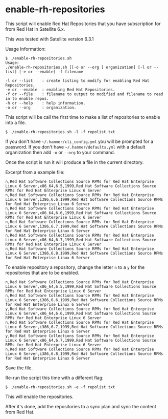 # enable-rh-repositories

This script will enable Red Hat Repositories that you have subscription for from Red Hat in Satellite 6.x.

This was tested with Satellite version 6.3.1

Usage Information:

```
$ ./enable-rh-repositories.sh 
Usage:
./enable-rh-repositories.sh [[-o or --org ] organization] [-l or --list] [-e or --enable] -f filename
 
-l or --list    : create listing to modify for enabling Red Hat Repositories.
-e or --enable  : enabling Red Hat Repositories.
-f or --file    : filename to output to modified and filename to read in to enable repos.
-h or --help    : help information.
-o or --org     : organization. 
```

This script will be call the first time to make a list of repositories to enable into a file.

```
$ ./enable-rh-repositories.sh -l -f repolist.txt
```

If you don't have `~/.hammer/cli_config.yml` you will be prompted for a password. 
If you don't have `~/.hammer/defaults.yml` with a default organization then add `-o` or `--org` to your command.

Once the script is run it will produce a file in the current directory.

Excerpt from a example file:

```
n,Red Hat Software Collections Source RPMs for Red Hat Enterprise Linux 6 Server,x86_64,6.5,1999,Red Hat Software Collections Source RPMs for Red Hat Enterprise Linux 6 Server
n,Red Hat Software Collections Source RPMs for Red Hat Enterprise Linux 6 Server,i386,6.6,1999,Red Hat Software Collections Source RPMs for Red Hat Enterprise Linux 6 Server
n,Red Hat Software Collections Source RPMs for Red Hat Enterprise Linux 6 Server,x86_64,6.6,1999,Red Hat Software Collections Source RPMs for Red Hat Enterprise Linux 6 Server
n,Red Hat Software Collections Source RPMs for Red Hat Enterprise Linux 6 Server,i386,6.7,1999,Red Hat Software Collections Source RPMs for Red Hat Enterprise Linux 6 Server
n,Red Hat Software Collections Source RPMs for Red Hat Enterprise Linux 6 Server,x86_64,6.7,1999,Red Hat Software Collections Source RPMs for Red Hat Enterprise Linux 6 Server
n,Red Hat Software Collections Source RPMs for Red Hat Enterprise Linux 6 Server,i386,6.8,1999,Red Hat Software Collections Source RPMs for Red Hat Enterprise Linux 6 Server
```

To enable repository a repository, change the letter `n` to a `y` for the repositories that are to be enabled.

```
n,Red Hat Software Collections Source RPMs for Red Hat Enterprise Linux 6 Server,x86_64,6.5,1999,Red Hat Software Collections Source RPMs for Red Hat Enterprise Linux 6 Server
n,Red Hat Software Collections Source RPMs for Red Hat Enterprise Linux 6 Server,i386,6.6,1999,Red Hat Software Collections Source RPMs for Red Hat Enterprise Linux 6 Server
y,Red Hat Software Collections Source RPMs for Red Hat Enterprise Linux 6 Server,x86_64,6.6,1999,Red Hat Software Collections Source RPMs for Red Hat Enterprise Linux 6 Server
n,Red Hat Software Collections Source RPMs for Red Hat Enterprise Linux 6 Server,i386,6.7,1999,Red Hat Software Collections Source RPMs for Red Hat Enterprise Linux 6 Server
y,Red Hat Software Collections Source RPMs for Red Hat Enterprise Linux 6 Server,x86_64,6.7,1999,Red Hat Software Collections Source RPMs for Red Hat Enterprise Linux 6 Server
n,Red Hat Software Collections Source RPMs for Red Hat Enterprise Linux 6 Server,i386,6.8,1999,Red Hat Software Collections Source RPMs for Red Hat Enterprise Linux 6 Server
```


Save the file.

Re-run the script this time with a different flag:

```
$ ./enable-rh-repositories.sh -e -f repolist.txt
```

This will enable the repositories.  

After it's done, add the repositories to a sync plan and sync the content from Red Hat.



